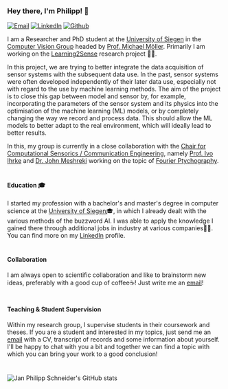 ### Hey there, I'm Philipp! 👋

[![Email](https://img.shields.io/badge/mail-D14836?style=for-the-badge&logo=gmail&logoColor=white&color=blue)](mailto://jan.schneider@uni-siegen.de)
[![LinkedIn](https://img.shields.io/badge/LinkedIn-0077B5?style=for-the-badge&logo=linkedin&logoColor=white)](https://www.linkedin.com/in/jan-philipp-schneider/)
[![Github](https://img.shields.io/github/followers/jp-schneider?label=Follow&style=social)](https://github.com/jp-schneider)

I am a Researcher and PhD student at the [University of Siegen](https://www.uni-siegen.de/start/) in the [Computer Vision Group](https://www.vsa.informatik.uni-siegen.de/) headed by [Prof. Michael Möller](https://www.vsa.informatik.uni-siegen.de/en/moeller-michael). 
Primarily I am working on the [Learning2Sense](https://www.learning2sense.de/start) research project 🧑‍🎓.


In this project, we are trying to better integrate the data acquisition of sensor systems with the subsequent data use. In the past, sensor systems were often developed independently of their later data use, especially not with regard to the use by machine learning methods. 
The aim of the project is to close this gap between model and sensor by, for example, incorporating the parameters of the sensor system and its physics into the optimisation of the machine learning (ML) models, or by completely changing the way we record and process data. This should allow the ML models to better adapt to the real environment, which will ideally lead to better results.

In this, my group is currently in a close collaboration with the [Chair for Computational Sensorics / Communication Engineering](https://www.cse.eti.uni-siegen.de/), namely [Prof. Ivo Ihrke](https://www.cse.eti.uni-siegen.de/ivo-ihrke/) and [Dr. John Meshreki](https://www.cse.eti.uni-siegen.de/john-meshreki/) working on the topic of [Fourier Ptychography](https://www.nature.com/articles/s42254-021-00280-y).
#

#### **Education** 🎓

I started my profession with a bachelor's and master's degree in computer science at the [University of Siegen](https://www.uni-siegen.de/start/)🎓, in which I already dealt with the various methods of the buzzword AI. I was able to apply the knowledge I gained there through additional jobs in industry at various companies👨‍💼. You can find more on my [LinkedIn](https://www.linkedin.com/in/jan-philipp-schneider/) profile.

# 

#### **Collaboration** 

I am always open to scientific collaboration and like to brainstorm new ideas, preferably with a good cup of coffee☕! Just write me an [email](mailto://jan.schneider@uni-siegen.de)!

#

#### **Teaching & Student Supervision**

Within my research group, I supervise students in their coursework and theses. If you are a student and interested in my topics, just send me an [email](mailto://jan.schneider@uni-siegen.de) with a CV, transcript of records and some information about yourself. I'll be happy to chat with you a bit and together we can find a topic with which you can bring your work to a good conclusion!


# 

![Jan Philipp Schneider's GitHub stats](https://github-readme-stats.vercel.app/api?username=jp-schneider&count_private=true&theme=algolia&show_icons=true)

<!--
**jp-schneider/jp-schneider** is a ✨ _special_ ✨ repository because its `README.md` (this file) appears on your GitHub profile.

Here are some ideas to get you started:

- 🔭 I’m currently working on ...
- 🌱 I’m currently learning ...
- 👯 I’m looking to collaborate on ...
- 🤔 I’m looking for help with ...
- 💬 Ask me about ...
- 📫 How to reach me: ...
- 😄 Pronouns: ...
- ⚡ Fun fact: ...
-->
